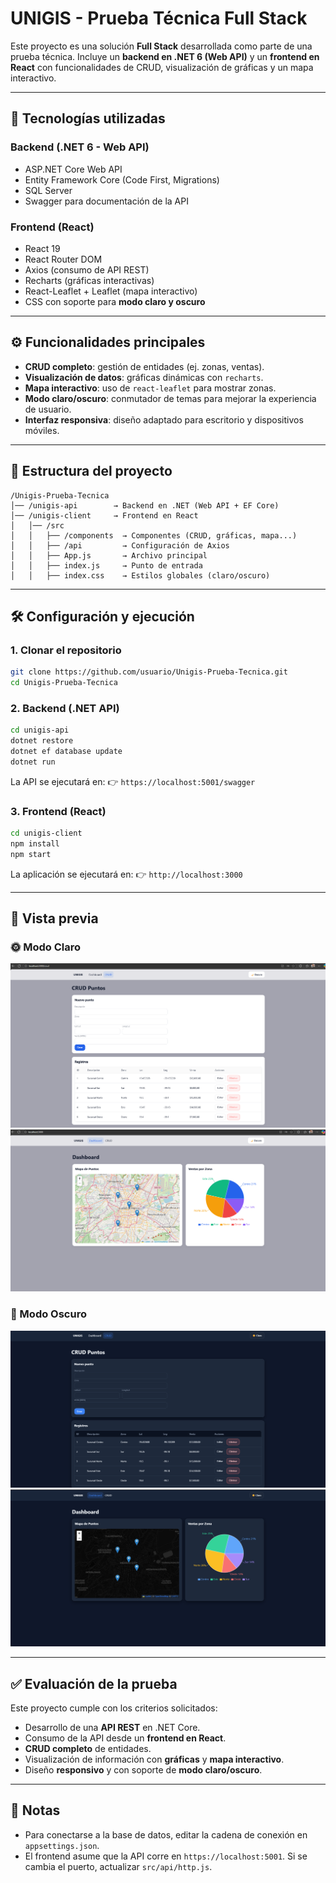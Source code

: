 # UNIGIS - Prueba Técnica Full Stack

Este proyecto es una solución **Full Stack** desarrollada como parte de una prueba técnica. Incluye un **backend en .NET 6 (Web API)** y un **frontend en React** con funcionalidades de CRUD, visualización de gráficas y un mapa interactivo.

---

## 🚀 Tecnologías utilizadas

### Backend (.NET 6 - Web API)

* ASP.NET Core Web API
* Entity Framework Core (Code First, Migrations)
* SQL Server
* Swagger para documentación de la API

### Frontend (React)

* React 19
* React Router DOM
* Axios (consumo de API REST)
* Recharts (gráficas interactivas)
* React-Leaflet + Leaflet (mapa interactivo)
* CSS con soporte para **modo claro y oscuro**

---

## ⚙️ Funcionalidades principales

* **CRUD completo**: gestión de entidades (ej. zonas, ventas).
* **Visualización de datos**: gráficas dinámicas con `recharts`.
* **Mapa interactivo**: uso de `react-leaflet` para mostrar zonas.
* **Modo claro/oscuro**: conmutador de temas para mejorar la experiencia de usuario.
* **Interfaz responsiva**: diseño adaptado para escritorio y dispositivos móviles.

---

## 📂 Estructura del proyecto

```
/Unigis-Prueba-Tecnica
│── /unigis-api        → Backend en .NET (Web API + EF Core)
│── /unigis-client     → Frontend en React
│   │── /src
│   │   ├── /components  → Componentes (CRUD, gráficas, mapa...)
│   │   ├── /api         → Configuración de Axios
│   │   ├── App.js       → Archivo principal
│   │   ├── index.js     → Punto de entrada
│   │   ├── index.css    → Estilos globales (claro/oscuro)
```

---

## 🛠️ Configuración y ejecución

### 1. Clonar el repositorio

```bash
git clone https://github.com/usuario/Unigis-Prueba-Tecnica.git
cd Unigis-Prueba-Tecnica
```

### 2. Backend (.NET API)

```bash
cd unigis-api
dotnet restore
dotnet ef database update
dotnet run
```

La API se ejecutará en:
👉 `https://localhost:5001/swagger`

### 3. Frontend (React)

```bash
cd unigis-client
npm install
npm start
```

La aplicación se ejecutará en:
👉 `http://localhost:3000`

---

## 🎨 Vista previa

### 🌞 Modo Claro

![Pantalla CRUD - Claro](screenshoots/CRUD-Light.png)
![Dashboard Claro](screenshoots/Dashboard-Light.png)

### 🌙 Modo Oscuro

![Pantalla CRUD - Oscuro](screenshoots/CRUD-Dark.png)
![Dashboard Oscuro](screenshoots/Dashboard-Dark.png)

---

## ✅ Evaluación de la prueba

Este proyecto cumple con los criterios solicitados:

* Desarrollo de una **API REST** en .NET Core.
* Consumo de la API desde un **frontend en React**.
* **CRUD completo** de entidades.
* Visualización de información con **gráficas** y **mapa interactivo**.
* Diseño **responsivo** y con soporte de **modo claro/oscuro**.

---

## 📌 Notas

* Para conectarse a la base de datos, editar la cadena de conexión en `appsettings.json`.
* El frontend asume que la API corre en `https://localhost:5001`. Si se cambia el puerto, actualizar `src/api/http.js`.
